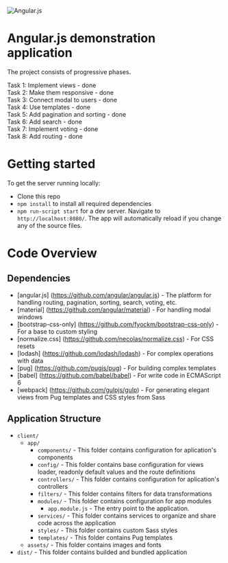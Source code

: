 ![Angular.js](https://upload.wikimedia.org/wikipedia/commons/f/fc/AngularJS-large.png)

# Angular.js demonstration application

The project consists of progressive phases.

Task 1: Implement views - done  
Task 2: Make them responsive - done  
Task 3: Connect modal to users - done  
Task 4: Use templates - done  
Task 5: Add pagination and sorting - done  
Task 6: Add search - done  
Task 7: Implement voting - done  
Task 8: Add routing - done  

# Getting started

To get the server running locally:

- Clone this repo
- `npm install` to install all required dependencies
- `npm run-script start` for a dev server. Navigate to `http://localhost:8080/`. The app will automatically reload if you change any of the source files.

# Code Overview

## Dependencies

- [angular.js] (https://github.com/angular/angular.js) - The platform for handling routing, pagination, sorting, search, voting, etc.
- [material] (https://github.com/angular/material) - For handling modal windows
- [bootstrap-css-only] (https://github.com/fyockm/bootstrap-css-only) - For a base to custom styling
- [normalize.css] (https://github.com/necolas/normalize.css) - For CSS resets
- [lodash] (https://github.com/lodash/lodash) - For complex operations with data
- [pug] (https://github.com/pugjs/pug) - For building complex templates
- [babel] (https://github.com/babel/babel) - For write code in ECMAScript 6
- [webpack] (https://github.com/gulpjs/gulp) - For generating elegant views from Pug templates and CSS styles from Sass 

## Application Structure

- `client/`
    - `app/`
        - `components/` - This folder contains configuration for aplication's components
        - `config/` - This folder contains base configuration for views loader, readonly default values and the route definitions
        - `controllers/` - This folder contains configuration for aplication's controllers
        - `filters/` - This folder contains filters for data transformations 
        - `modules/` - This folder contains configuration for app modules
            - `app.module.js` - The entry point to the application.
        - `services/` - This folder contains services to organize and share code across the application
        - `styles/` - This folder contains custom Sass styles
        - `templates/` - This folder contains Pug templates
    - `assets/` - This folder contains images and fonts
- `dist/` - This folder contains builded and bundled application

